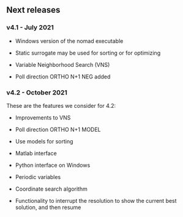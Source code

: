 ## Next releases

### v4.1 - July 2021

* Windows version of the nomad executable

* Static surrogate may be used for sorting or for optimizing

* Variable Neighborhood Search (VNS)

* Poll direction ORTHO N+1 NEG added

### v4.2 - October 2021

These are the features we consider for 4.2:

* Improvements to VNS

* Poll direction ORTHO N+1 MODEL

* Use models for sorting

* Matlab interface

* Python interface on Windows

* Periodic variables

* Coordinate search algorithm

* Functionality to interrupt the resolution to show the current best solution, and then resume



